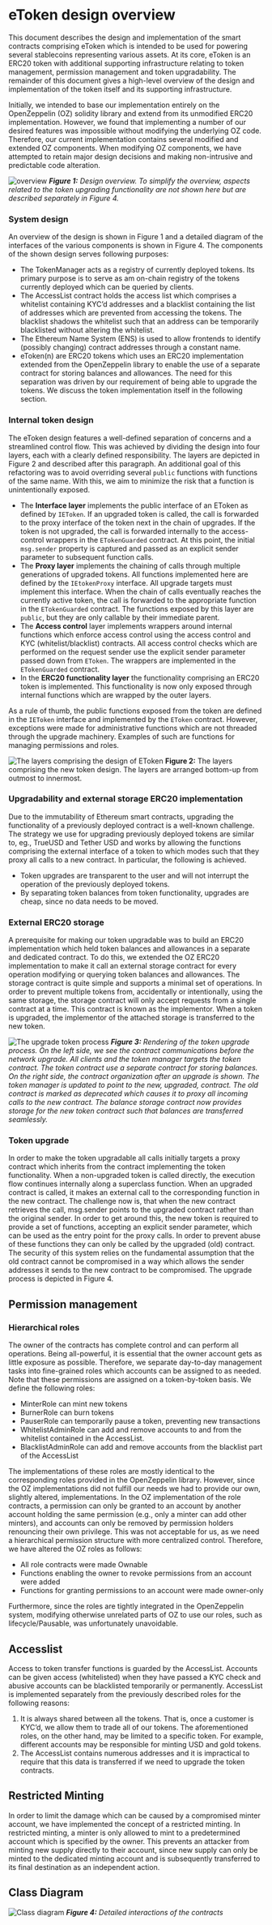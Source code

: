 # eToken design overview

This document describes the design and implementation of the smart
contracts comprising eToken which is intended to be used for powering
several stablecoins representing various assets. At its
core, eToken is an ERC20 token with additional supporting
infrastructure relating to token management, permission management and
token upgradability. The remainder of this document gives a high-level
overview of the design and implementation of the token itself and its
supporting infrastructure.

Initially, we intended to base our implementation entirely on the
OpenZeppelin (OZ) solidity library and extend from its unmodified
ERC20 implementation. However, we found that implementing a number of
our desired features was impossible without modifying the underlying
OZ code. Therefore, our current implementation contains several
modified and extended OZ components. When modifying OZ components, we
have attempted to retain major design decisions and making
non-intrusive and predictable code alteration.


![overview](images/contracts_overview2.svg)
*__Figure 1:__ Design overview. To simplify the overview, aspects
related to the token upgrading functionality are not shown here but
are described separately in Figure 4.*

### System design
An overview of the design is shown in Figure 1 and a detailed diagram
of the interfaces of the various components is shown in Figure 4. The
components of the shown design serves following purposes:

 * The TokenManager acts as a registry of currently deployed
   tokens. Its primary purpose is to serve as am on-chain registry of
   the tokens currently deployed which can be queried by clients.
 * The AccessList contract holds the access list which comprises a
   whitelist containing KYC’d addresses and a blacklist containing the
   list of addresses which are prevented from accessing the
   tokens. The blacklist shadows the whitelist such that an address
   can be temporarily blacklisted without altering the whitelist.
 * The Ethereum Name System (ENS) is used to allow frontends to
   identify (possibly changing) contract addresses through a constant
   name.
 * eToken(n) are ERC20 tokens which uses an ERC20 implementation
   extended from the OpenZeppelin library to enable the use of a
   separate contract for storing balances and allowances. The need for
   this separation was driven by our requirement of being able to
   upgrade the tokens. We discuss the token implementation itself in
   the following section.

### Internal token design

The eToken design features a well-defined separation of concerns and a
streamlined control flow. This was achieved by dividing the design
into four layers, each with a clearly defined responsibility. The
layers are depicted in Figure 2 and described after this paragraph. An
additional goal of this refactoring was to avoid overriding several
`public` functions with functions of the same name. With this, we aim
to minimize the risk that a function is unintentionally exposed.

 * The **Interface layer** implements the public interface of an
   EToken as defined by `IEToken`. If an upgraded token is called, the
   call is forwarded to the proxy interface of the token next in the
   chain of upgrades. If the token is not upgraded, the call is
   forwarded internally to the access-control wrappers in the
   `ETokenGuarded` contract. At this point, the initial `msg.sender`
   property is captured and passed as an explicit sender parameter to
   subsequent function calls.
 * The **Proxy layer** implements the chaining of calls through
   multiple generations of upgraded tokens. All functions implemented
   here are defined by the `IEtokenProxy` interface. All upgrade
   targets must implement this interface. When the chain of calls
   eventually reaches the currently active token, the call is forwarded
   to the appropriate function in the `ETokenGuarded` contract. The
   functions exposed by this layer are `public`, but they are only
   callable by their immediate parent.
 * The **Access control** layer implements wrappers around internal
   functions which enforce access control using the access control and
   KYC (whitelist/blacklist) contracts. All access control checks
   which are performed on the request sender use the explicit sender
   parameter passed down from `EToken`. The wrappers are implemented
   in the `ETokenGuarded` contract.
 * In the **ERC20 functionality layer** the functionality comprising
   an ERC20 token is implemented. This functionality is now only
   exposed through internal functions which are wrapped by the outer
   layers.

As a rule of thumb, the public functions exposed from the token are
defined in the `IEToken` interface and implemented by the `EToken`
contract. However, exceptions were made for administrative functions
which are not threaded through the upgrade machinery. Examples of such
are functions for managing permissions and roles.

![The layers comprising the design of EToken](images/token_layers.svg)
**Figure 2:** The layers comprising the new token design. The layers
are arranged bottom-up from outmost to innermost.

### Upgradability and external storage ERC20 implementation
Due to the immutability of Ethereum smart contracts, upgrading the
functionality of a previously deployed contract is a well-known
challenge. The strategy we use for upgrading previously deployed
tokens are similar to, eg., TrueUSD and Tether USD and works by
allowing the functions comprising the external interface of a token to
which modes such that they proxy all calls to a new contract. In
particular, the following is achieved.

 * Token upgrades are transparent to the user and will not interrupt
   the operation of the previously deployed tokens.
 * By separating token balances from token functionality, upgrades are
   cheap, since no data needs to be moved.

### External ERC20 storage
A prerequisite for making our token upgradable was to build an ERC20
implementation which held token balances and allowances in a separate
and dedicated contract. To do this, we extended the OZ ERC20
implementation to make it call an external storage contract for every
operation modifying or querying token balances and allowances. The
storage contract is quite simple and supports a minimal set of
operations. In order to prevent multiple tokens from, accidentally or
intentionally, using the same storage, the storage contract will only
accept requests from a single contract at a time. This contract is
known as the implementor. When a token is upgraded, the implementor of
the attached storage is transferred to the new token.

![The upgrade token process](images/token_upgrade.svg)
*__Figure 3:__ Rendering of the token upgrade process. On the left
side, we see the contract communications before the network
upgrade. All clients and the token manager targets the token
contract. The token contract use a separate contract for storing
balances. On the right side, the contract organization after an
upgrade is shown. The token manager is updated to point to the new,
upgraded, contract. The old contract is marked as deprecated which
causes it to proxy all incoming calls to the new contract. The balance
storage contract now provides storage for the new token contract such
that balances are transferred seamlessly.*

### Token upgrade
In order to make the token upgradable all calls initially targets a
proxy contract which inherits from the contract implementing the token
functionality. When a non-upgraded token is called directly, the
execution flow continues internally along a superclass function. When
an upgraded contract is called, it makes an external call to the
corresponding function in the new contract. The challenge now is, that
when the new contract retrieves the call, msg.sender points to the
upgraded contract rather than the original sender. In order to get
around this, the new token is required to provide a set of functions,
accepting an explicit sender parameter, which can be used as the entry
point for the proxy calls. In order to prevent abuse of these
functions they can only be called by the upgraded (old) contract. The
security of this system relies on the fundamental assumption that the
old contract cannot be compromised in a way which allows the sender
addresses it sends to the new contract to be compromised. The upgrade
process is depicted in Figure 4.

## Permission management

### Hierarchical roles
The owner of the contracts has complete control and can perform all
operations. Being all-powerful, it is essential that the owner account
gets as little exposure as possible. Therefore, we separate day-to-day
management tasks into fine-grained roles which accounts can be
assigned to as needed. Note that these permissions are assigned on a
token-by-token basis. We define the following roles:

 * MinterRole can mint new tokens
 * BurnerRole can burn tokens
 * PauserRole can temporarily pause a token, preventing new
   transactions
 * WhitelistAdminRole can add and remove accounts to and from the
   whitelist contained in the AccessList.
 * BlacklistAdminRole can add and remove accounts from the blacklist
   part of the AccessList

The implementations of these roles are mostly identical to the
corresponding roles provided in the OpenZeppelin library. However,
since the OZ implementations did not fulfill our needs we had to
provide our own, slightly altered, implementations. In the OZ
implementation of the role contracts, a permission can only be granted
to an account by another account holding the same permission (e.g.,
only a minter can add other minters), and accounts can only be removed
by permission holders renouncing their own privilege. This was not
acceptable for us, as we need a hierarchical permission structure with
more centralized control. Therefore, we have altered the OZ roles as
follows:

 * All role contracts were made Ownable
 * Functions enabling the owner to revoke permissions from an account
   were added
 * Functions for granting permissions to an account were made
   owner-only

Furthermore, since the roles are tightly integrated in the
OpenZeppelin system, modifying otherwise unrelated parts of OZ to use
our roles, such as lifecycle/Pausable, was unfortunately unavoidable.

## Accesslist
Access to token transfer functions is guarded by the
AccessList. Accounts can be given access (whitelisted) when they have
passed a KYC check and abusive accounts can be blacklisted temporarily
or permanently. AccessList is implemented separately from the
previously described roles for the following reasons:

1. It is always shared between all the tokens. That is, once a
   customer is KYC’d, we allow them to trade all of our tokens. The
   aforementioned roles, on the other hand, may be limited to a
   specific token. For example, different accounts may be responsible
   for minting USD and gold tokens.
2. The AccessList contains numerous addresses and it is
   impractical to require that this data is transferred if we need to
   upgrade the token contracts.

## Restricted Minting
In order to limit the damage which can be caused by a compromised
minter account, we have implemented the concept of a restricted
minting. In restricted minting, a minter is only allowed to mint to a
predetermined account which is specified by the owner. This prevents
an attacker from minting new supply directly to their account, since
new supply can only be minted to the dedicated minting account and is
subsequently transferred to its final destination as an independent
action.

## Class Diagram
![Class diagram](images/class_diagram.svg)
*__Figure 4:__ Detailed interactions of the contracts*
